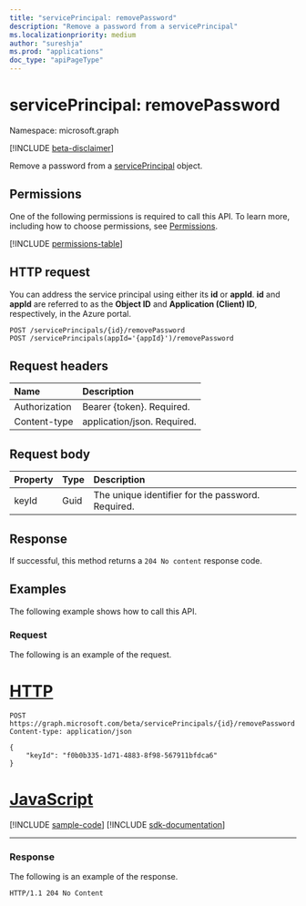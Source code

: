 ```yaml
---
title: "servicePrincipal: removePassword"
description: "Remove a password from a servicePrincipal"
ms.localizationpriority: medium
author: "sureshja"
ms.prod: "applications"
doc_type: "apiPageType"
---
```


# servicePrincipal: removePassword

Namespace: microsoft.graph

[!INCLUDE [beta-disclaimer](../../includes/beta-disclaimer.md)]

Remove a password from a [servicePrincipal](../resources/serviceprincipal.md) object.

## Permissions

One of the following permissions is required to call this API. To learn more, including how to choose permissions, see [Permissions](/graph/permissions-reference).

<!-- { "blockType": "permissions", "name": "serviceprincipal_removepassword" } -->
[!INCLUDE [permissions-table](../includes/permissions/serviceprincipal-removepassword-permissions.md)]

## HTTP request

You can address the service principal using either its **id** or **appId**. **id** and **appId** are referred to as the **Object ID** and **Application (Client) ID**, respectively, in the Azure portal.
<!-- { "blockType": "ignored" } -->

```http
POST /servicePrincipals/{id}/removePassword
POST /servicePrincipals(appId='{appId}')/removePassword
```

## Request headers

| Name           | Description                |
|:---------------|:---------------------------|
| Authorization  | Bearer {token}. Required.  |
| Content-type   | application/json. Required.|

## Request body

| Property	   | Type	|Description|
|:---------------|:--------|:----------|
| keyId | Guid | The unique identifier for the password. Required. |

## Response

If successful, this method returns a `204 No content` response code.

## Examples

The following example shows how to call this API.

### Request

The following is an example of the request.

# [HTTP](#tab/http)
<!-- {
  "blockType": "request",
  "name": "servicePrincipal_removepassword"
}-->

```http
POST https://graph.microsoft.com/beta/servicePrincipals/{id}/removePassword
Content-type: application/json

{
    "keyId": "f0b0b335-1d71-4883-8f98-567911bfdca6"
}
```

# [JavaScript](#tab/javascript)
[!INCLUDE [sample-code](../includes/snippets/javascript/serviceprincipal-removepassword-javascript-snippets.md)]
[!INCLUDE [sdk-documentation](../includes/snippets/snippets-sdk-documentation-link.md)]

---


### Response

The following is an example of the response.

<!-- {
  "blockType": "response"
} -->

```http
HTTP/1.1 204 No Content
```

<!-- uuid: 16cd6b66-4b1a-43a1-adaf-3a886856ed98
2019-02-04 14:57:30 UTC -->
<!-- {
  "type": "#page.annotation",
  "description": "servicePrincipal: removePassword",
  "keywords": "",
  "section": "documentation",
  "tocPath": ""
}-->



